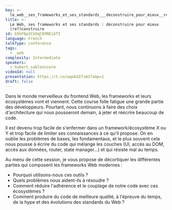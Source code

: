 ```yaml
---
key: >-
  le_web__ses_frameworks_et_ses_standards___deconstruire_pour_mieux__re__construire
title: >-
  Le Web, ses frameworks et ses standards : déconstruire pour mieux
  (re?)construire
id: b5hF6p3CkOqC09NEiGTI
language: French
talkType: conference
tags:
  - _web
complexity: Intermediate
speakers:
  - hubert_sablonniere
videoId: null
presentation: https://t.co/wqakGIfvA3?amp=1
draft: false
---
```

Dans le monde merveilleux du frontend Web, les frameworks et leurs écosystèmes vont et viennent.
Cette course folle fatigue une grande partie des développeurs.
Pourtant, nous continuons à faire des choix d'architecture qui nous pousseront demain, à jeter et réécrire beaucoup de code.


Il est devenu trop facile de s'enfermer dans un framework/écosystème X ou Y et trop facile de limiter ses connaissances à ce qu'il propose.
On en oublie les problèmes de bases, les fondamentaux, et le plus souvent cela nous pousse à écrire du code qui mélange les couches (UI, accès au DOM, accès aux données, router, state manager...) et qui résiste mal au temps.

Au menu de cette session, je vous propose de décortiquer les différentes parties qui composent les frameworks Web modernes :

* Pourquoi utilisons-nous ces outils ?
* Quels problèmes nous aident-ils à résoudre ?
* Comment réduire l'adhérence et le couplage de notre code avec ces écosystèmes ?
* Comment produire du code de meilleure qualité, à l'épreuve du temps, de la hype et des évolutions des standards du Web ?